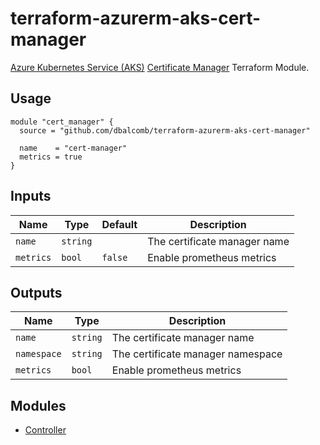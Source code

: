 # terraform-azurerm-aks-cert-manager

[Azure Kubernetes Service (AKS)](https://azure.microsoft.com/en-gb/services/kubernetes-service/)
[Certificate Manager](https://cert-manager.io) Terraform Module.

## Usage

```hcl
module "cert_manager" {
  source = "github.com/dbalcomb/terraform-azurerm-aks-cert-manager"

  name    = "cert-manager"
  metrics = true
}
```

## Inputs

| Name      | Type     | Default | Description                  |
| --------- | -------- | ------- | ---------------------------- |
| `name`    | `string` |         | The certificate manager name |
| `metrics` | `bool`   | `false` | Enable prometheus metrics    |

## Outputs

| Name        | Type     | Description                       |
| ----------- | -------- | --------------------------------- |
| `name`      | `string` | The certificate manager name      |
| `namespace` | `string` | The certificate manager namespace |
| `metrics`   | `bool`   | Enable prometheus metrics         |

## Modules

- [Controller](modules/controller/README.md)
